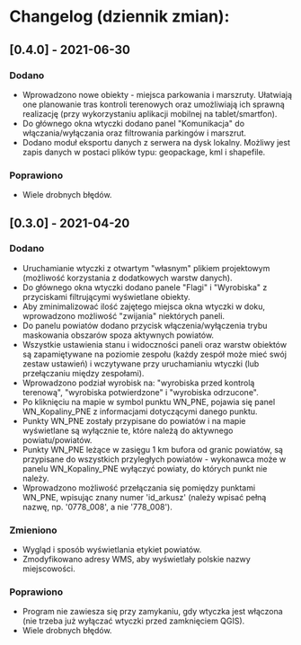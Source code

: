 # Changelog (dziennik zmian):

## [0.4.0] - 2021-06-30
### Dodano
- Wprowadzono nowe obiekty - miejsca parkowania i marszruty. Ułatwiają one planowanie tras kontroli terenowych oraz umożliwiają ich sprawną realizację (przy wykorzystaniu aplikacji mobilnej na tablet/smartfon).
- Do głównego okna wtyczki dodano panel "Komunikacja" do włączania/wyłączania oraz filtrowania parkingów i marszrut.
- Dodano moduł eksportu danych z serwera na dysk lokalny. Możliwy jest zapis danych w postaci plików typu: geopackage, kml i shapefile.

### Poprawiono
- Wiele drobnych błędów.

## [0.3.0] - 2021-04-20
### Dodano
- Uruchamianie wtyczki z otwartym "własnym" plikiem projektowym (możliwość korzystania z dodatkowych warstw danych).
- Do głównego okna wtyczki dodano panele "Flagi" i "Wyrobiska" z przyciskami filtrującymi wyświetlane obiekty.
- Aby zminimalizować ilość zajętego miejsca okna wtyczki w doku, wprowadzono możliwość "zwijania" niektórych paneli.
- Do panelu powiatów dodano przycisk włączenia/wyłączenia trybu maskowania obszarów spoza aktywnych powiatów.
- Wszystkie ustawienia stanu i widoczności paneli oraz warstw obiektów są zapamiętywane na poziomie zespołu (każdy zespół może mieć swój zestaw ustawień) i wczytywane przy uruchamianiu wtyczki (lub przełączaniu między zespołami).
- Wprowadzono podział wyrobisk na: "wyrobiska przed kontrolą terenową", "wyrobiska potwierdzone" i "wyrobiska odrzucone".
- Po kliknięciu na mapie w symbol punktu WN_PNE, pojawia się panel WN_Kopaliny_PNE z informacjami dotyczącymi danego punktu.
- Punkty WN_PNE zostały przypisane do powiatów i na mapie wyświetlane są wyłącznie te, które należą do aktywnego powiatu/powiatów.
- Punkty WN_PNE leżące w zasięgu 1 km bufora od granic powiatów, są przypisane do wszystkich przyległych powiatów - wykonawca może w panelu WN_Kopaliny_PNE wyłączyć powiaty, do których punkt nie należy.
- Wprowadzono możliwość przełączania się pomiędzy punktami WN_PNE, wpisując znany numer 'id_arkusz' (należy wpisać pełną nazwę, np. '0778_008', a nie '778_008').

### Zmieniono
- Wygląd i sposób wyświetlania etykiet powiatów.
- Zmodyfikowano adresy WMS, aby wyświetlały polskie nazwy miejscowości.

### Poprawiono
- Program nie zawiesza się przy zamykaniu, gdy wtyczka jest włączona (nie trzeba już wyłączać wtyczki przed zamknięciem QGIS).
- Wiele drobnych błędów.
